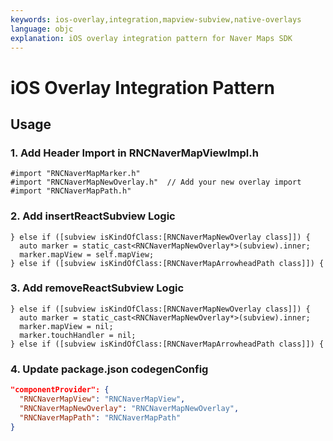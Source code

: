 ```yaml
---
keywords: ios-overlay,integration,mapview-subview,native-overlays
language: objc
explanation: iOS overlay integration pattern for Naver Maps SDK
---
```


# iOS Overlay Integration Pattern

## Usage

### 1. Add Header Import in RNCNaverMapViewImpl.h
```objc
#import "RNCNaverMapMarker.h"
#import "RNCNaverMapNewOverlay.h"  // Add your new overlay import
#import "RNCNaverMapPath.h"
```

### 2. Add insertReactSubview Logic
```objc
} else if ([subview isKindOfClass:[RNCNaverMapNewOverlay class]]) {
  auto marker = static_cast<RNCNaverMapNewOverlay*>(subview).inner;
  marker.mapView = self.mapView;
} else if ([subview isKindOfClass:[RNCNaverMapArrowheadPath class]]) {
```

### 3. Add removeReactSubview Logic
```objc
} else if ([subview isKindOfClass:[RNCNaverMapNewOverlay class]]) {
  auto marker = static_cast<RNCNaverMapNewOverlay*>(subview).inner;
  marker.mapView = nil;
  marker.touchHandler = nil;
} else if ([subview isKindOfClass:[RNCNaverMapArrowheadPath class]]) {
```

### 4. Update package.json codegenConfig
```json
"componentProvider": {
  "RNCNaverMapView": "RNCNaverMapView",
  "RNCNaverMapNewOverlay": "RNCNaverMapNewOverlay",
  "RNCNaverMapPath": "RNCNaverMapPath"
}
```